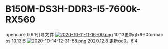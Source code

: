 B150M-DS3H-DDR3-I5-7600k-RX560
=======
opencore 0.6.1引导文件
[![2020-10-11-11-16-00.png](https://i.postimg.cc/dV7RWBC3/2020-10-11-11-16-00.png)](https://postimg.cc/Xrbyq9Q6)
10.13更新gtx960formac os 10.13.6
[![2020-10-14-12-31-58.png](https://i.postimg.cc/DZrXQLTr/2020-10-14-12-31-58.png)](https://postimg.cc/HcLndJjn)
2020.12.8
更新oc0。6.4
